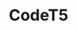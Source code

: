 ---
title: CodeT5
link: https://arxiv.org/pdf/2109.00859.pdf
release:
  month: 9
  year: 2021
training:
  code:
    pretraining:
      value: 5
      license: BSD-3
    finetuning:
      value: 5
      license: BSD-3
    alignment:
      value: N/A
  data:
    pretraining:
      value: 4
      license: CodeT5
    sft:
      value: N/A
    alignment:
      value: N/A
evaluation:
  code:
    general:
      value: 5
      license: BSD-3
    safety:
      value: N/A
  data:
    utility:
      value: N/A
    safety:
      value: N/A
deployment:
  code:
    inference:
      value: 5
      license: BSD-3
  data:
    weights:
      value: 5
      license: Apache 2.0

---
